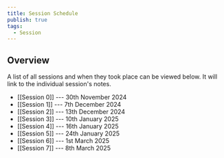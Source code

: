 ```yaml
---
title: Session Schedule
publish: true
tags:
  - Session
---
```

## Overview

A list of all sessions and when they took place can be viewed below. It will link to the individual session's notes.

- [[Session 0]] --- 30th November 2024
- [[Session 1]] --- 7th December 2024
- [[Session 2]] --- 13th December 2024
- [[Session 3]] --- 10th January 2025
- [[Session 4]] --- 16th January 2025
- [[Session 5]] --- 24th January 2025
- [[Session 6]] --- 1st March 2025 
- [[Session 7]] --- 8th March 2025